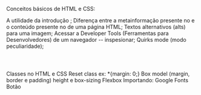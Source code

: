 Conceitos básicos de HTML e CSS:

A utilidade da introdução <!DOCTYPE html>;
Diferença entre a metainformação presente no <head> e o conteúdo presente no <body> de uma página HTML;
Textos alternativos (alts) para uma imagem;
Acessar a Developer Tools (Ferramentas para Desenvolvedores) de um navegador -- inspesionar;
Quirks mode (modo peculiaridade);
<header></header> <main> </main> <footer></footer>
Classes no HTML e CSS
Reset class ex: *{margin: 0;}
Box model (margin, border e padding)
height e box-sizing
Flexbox
Importando: Google Fonts
Botão